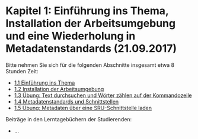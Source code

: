 # Kapitel 1: Einführung ins Thema, Installation der Arbeitsumgebung und eine Wiederholung in Metadatenstandards \(21.09.2017\)

Bitte nehmen Sie sich für die folgenden Abschnitte insgesamt etwa 8 Stunden Zeit:

* [1.1 Einführung ins Thema](/kapitel-1/11-einfuhrung-ins-thema.md)
* [1.2 Installation der Arbeitsumgebung](/kapitel-1/12-installation-der-arbeitsumgebung.md)
* [1.3 Übung: Text durchsuchen und Wörter zählen auf der Kommandozeile](/kapitel-1/13-ubung-text-durchsuchen-und-worter-zahlen-auf-der-kommandozeile.md)
* [1.4 Metadatenstandards und Schnittstellen](/kapitel-1/14-metadatenstandards-und-schnittstellen.md)
* [1.5 Übung: Metadaten über eine SRU-Schnittstelle laden](/kapitel-1/15-ubung-metadaten-uber-eine-sru-schnittstelle-laden.md)

Beiträge in den Lerntagebüchern der Studierenden:

* ...



